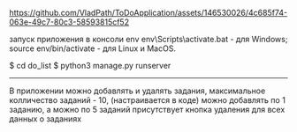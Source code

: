 https://github.com/VladPath/ToDoApplication/assets/146530026/4c685f74-063e-49c7-80c3-58593815cf52

запуск приложения в консоли env
env\Scripts\activate.bat - для Windows;
source env/bin/activate - для Linux и MacOS.

 $ cd do_list 
 $ python3 manage.py runserver

----------------------------------
В приложении можно добавлять и удалять задания, максимальное колличество заданий - 10, (настраивается в коде)
можно добавлять по 1 заданию, а можно по 5 заданий 
присутствует кнопка удаления для всех данных о заданиях 

